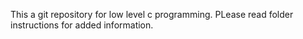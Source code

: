 This a git repository for low level c programming. PLease read folder instructions for added information.